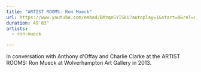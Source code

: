 ```yaml
---
title: "ARTIST ROOMS: Ron Mueck"
url: https://www.youtube.com/embed/BMzqeSYISkU?autoplay=1&start=0&rel=0
duration: 49'03"
artists:
  - ron-mueck

---
```


In conversation with Anthony d'Offay and Charlie Clarke at the ARTIST ROOMS: Ron Mueck at Wolverhampton Art Gallery in 2013. 
